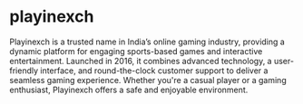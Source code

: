 # playinexch
Playinexch is a trusted name in India’s online gaming industry, providing a dynamic platform for engaging sports-based games and interactive entertainment. Launched in 2016, it combines advanced technology, a user-friendly interface, and round-the-clock customer support to deliver a seamless gaming experience. Whether you're a casual player or a gaming enthusiast, Playinexch offers a safe and enjoyable environment.

